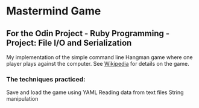 # Mastermind Game

## For the Odin Project - Ruby Programming - Project: File I/O and Serialization

My implementation of the simple command line Hangman game where one player plays against the computer. See [Wikipedia](https://en.wikipedia.org/wiki/Hangman_(game)) for details on the game.

### The techniques practiced:

Save and load the game using YAML
Reading data from text files
String manipulation
